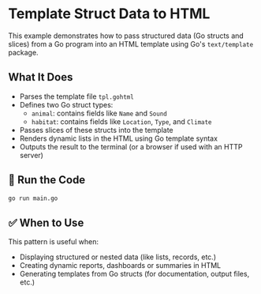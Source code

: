# Template Struct Data to HTML

This example demonstrates how to pass structured data (Go structs and slices) from a Go program into an HTML template using Go's `text/template` package.

## What It Does

- Parses the template file `tpl.gohtml`
- Defines two Go struct types:
  - `animal`: contains fields like `Name` and `Sound`
  - `habitat`: contains fields like `Location`, `Type`, and `Climate`
- Passes slices of these structs into the template
- Renders dynamic lists in the HTML using Go template syntax
- Outputs the result to the terminal (or a browser if used with an HTTP server)

## 🚀 Run the Code

```bash
go run main.go
```

## ✅ When to Use

This pattern is useful when:

- Displaying structured or nested data (like lists, records, etc.)
- Creating dynamic reports, dashboards or summaries in HTML
- Generating templates from Go structs (for documentation, output files, etc.)
